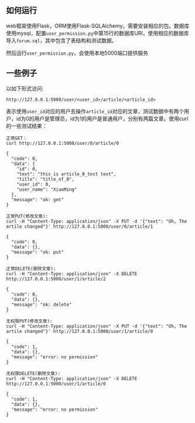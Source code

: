 ## 如何运行

web框架使用Flask，ORM使用Flask-SQLAlchemy，需要安装相应的包。数据库使用mysql，配置`user_permission.py`中第15行的数据库URI，使用相应的数据库导入`forum.sql`，其中包含了表结构和测试数据。

然后运行`user_permission.py`，会使用本地5000端口提供服务

## 一些例子

以如下形式访问:
```
http://127.0.0.1:5000/user/<user_id>/article/<article_id>
```
表示使用`user_id`对应的用户去操作`article_id`对应的文章，测试数据中有两个用户，id为0的用户是管理员，id为1的用户是普通用户，分别有两篇文章。使用curl的一些测试结果：
```
正常GET：
curl http://127.0.0.1:5000/user/0/article/0

{
  "code": 0,
  "data": {
    "id": 0,
    "text": "this is article_0_test text",
    "title": "title_of_0",
    "user_id": 0,
    "user_name": "XiaoMing"
  },
  "message": "ok: get"
}

正常PUT(修改文章):
curl -H "Content-Type: application/json" -X PUT -d '{"text": "Oh, The artile changed"}' http://127.0.0.1:5000/user/0/article/1

{
  "code": 0,
  "data": {},
  "message": "ok: put"
}

正常DELETE(删除文章):
curl -H "Content-Type: application/json" -X DELETE  http://127.0.0.1:5000/user/1/article/2

{
  "code": 0,
  "data": {},
  "message": "ok: delete"
}

无权限PUT(修改文章):
curl -H "Content-Type: application/json" -X PUT -d '{"text": "Oh, The artile changed"}' http://127.0.0.1:5000/user/1/article/0

{
  "code": 1,
  "data": {},
  "message": "error: no permission"
}

无权限DELETE(删除文章):
curl -H "Content-Type: application/json" -X DELETE  http://127.0.0.1:5000/user/1/article/0

{
  "code": 1,
  "data": {},
  "message": "error: no permission"
}

```